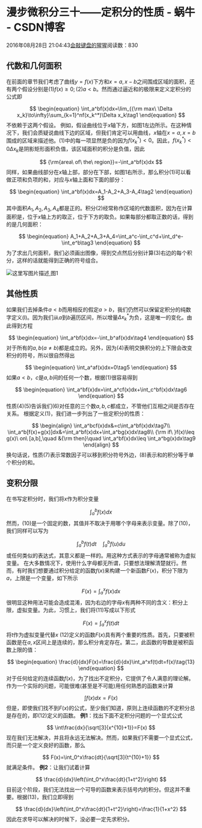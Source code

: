 
# 漫步微积分三十——定积分的性质 - 蜗牛 - CSDN博客


2016年08月28日 21:04:43[会敲键盘的猩猩](https://me.csdn.net/u010182633)阅读数：830


## 代数和几何面积
在前面的章节我们考虑了曲线$y=f(x)$下方和$x=a,x-b$之间围成区域的面积，还有两个假设分别是$(1)f(x)\geq 0;(2)a<b$。然而通过逼近和的极限来定义定积分的公式即

$$
\begin{equation}
\int_a^bf(x)dx=\lim_{{\rm max\ \Delta x_k}\to\infty}\sum_{k=1}^nf(x_k^*)\Delta x_k\tag1
\end{equation}
$$
不依赖于这两个假设。
例如，假设曲线位于$x$轴下方，如图1左边所示。在这种情况下，我们会质疑说曲线下边的区域，但我们肯定可以用曲线，$x$轴在$x=a,x=b$围成的区域来描述他。(1)中的每一项显然是负的因为$f(x_k^*)<0$。因此，$f(x_k^*)<0\Delta x_k$是阴影矩形面积负值，该区域面积的积分是负值，因此

$$
{\rm{area\ of\ the\ region}}=-\int_a^bf(x)dx
$$
同样，如果曲线部分在$x$轴上部，部分在下部，如图1右所示，那么积分(1)可以看做正项和负项的和，对应与$x$轴上面和下面的部分：

$$
\begin{equation}
\int_a^bf(x)dx=A_1-A_2+A_3-A_4\tag2
\end{equation}
$$
其中面积$A_1,A_2,A_3,A_4$都是正的。积分(2)经常称作区域的代数面积，因为在计算面积是，位于$x$轴上方的取正，位于下方的取负。如果每部分都取正数的话，得到的是几何面积：

$$
\begin{equation}
A_1+A_2+A_3+A_4=\int_a^c-\int_c^d+\int_d^e-\int_e^b\tag3
\end{equation}
$$
为了求出几何面积，我们必须画出图像，得到交点然后分别计算(3)右边的每个积分，这样的话就能得到正确的符号组合。

![这里写图片描述](https://img-blog.csdn.net/20160828210338502)[ ](https://img-blog.csdn.net/20160828210338502)
图1

## 其他性质
如果我们去掉条件$a<b$而用相反的假定$a>b$，我们仍然可以保留定积分的纯数字定义(l)。因为我们从$a$到$b$遍历区间，所以增量$\Delta x_k^*$为负，这是唯一的变化。由此得到方程

$$
\begin{equation}
\int_a^bf(x)dx=-\int_b^af(x)dx\tag4
\end{equation}
$$
对于所有的$a,b(a\neq b)$都是成立的。另外，因为(4)表明交换积分的上下限会改变积分的符号，所以很自然得出

$$
\begin{equation}
\int_a^af(x)dx=0\tag5
\end{equation}
$$
如果$a<b$，$c$是$a,b$间的任何一个数，根据(1)很容易得到

$$
\begin{equation}
\int_a^bf(x)dx=\int_a^cf(x)dx+\int_c^bf(x)dx\tag6
\end{equation}
$$
性质(4)(5)告诉我们(6)对任意的三个数$a,b,c$都成立，不管他们互相之间是否存在关系。
根据定义(1)，我们进一步列出了一些定积分的性质：

$$
\begin{align}
\int_a^bcf(x)dx&=c\int_a^bf(x)dx\tag7\\
\int_a^b[f(x)+g(x)]dx&=\int_a^bf(x)dx+\int_a^bg(x)dx\tag8\\
{\rm if\ }f(x)\leq g(x)\ on\ [a,b],\quad &{\rm then}\quad \int_a^bf(x)dx\leq \int_a^bg(x)dx\tag9
\end{align}
$$
换句话说，性质(7)表示常数因子可以移到积分符号外边，(8)表示和的积分等于单个积分的和。
## 变积分限
在书写定积分时，我们将$x$作为积分变量

$$
\begin{equation}
\int_a^bf(x)dx\tag{10}
\end{equation}
$$
然而，(10)是一个固定的数，其值并不取决于用哪个字母来表示变量。除了(10)，我们同样可以写为

$$
\int_a^bf(t)dt\quad \int_a^bf(u)du
$$
或任何类似的表达式，其意义都是一样的。用这种方式表示的字母通常被称为虚拟变量。
在大多数情况下，使用什么字母都无所谓，只要想法理解清楚就行。然而，有时我们想要通过积分给定的函数$f(x)$来构建一个新函数$F(x)$，积分下限为$a$，上限是一个变量，如下所示

$$
\begin{equation}
F(x)=\int_a^xf(x)dx\tag{11}
\end{equation}
$$
很明显这种用法可能会造成混淆，因为右边的字母$x$有两种不同的含义：积分上限，虚拟变量。为此，习惯上，我们将(11)写成以下形式

$$
\begin{equation}
F(x)=\int_a^xf(t)dt\tag{12}
\end{equation}
$$
将$t$作为虚拟变量代替$x$
(12)定义的函数$F(x)$具有两个重要的性质。首先，只要被积函数是在$a,x$区间上是连续的，那么积分肯定存在。第二，此函数的导数是被积函数上限的值：

$$
\begin{equation}
\frac{d}{dx}F(x)=\frac{d}{dx}\int_a^xf(t)dt=f(x)\tag{13}
\end{equation}
$$
对于任何给定的连续函数$f(x)$，为了找出不定积分，它提供了令人满意的理论解。作为一个实际的问题，可能很难(甚至是不可能)用任何熟悉的函数来计算

$$
\int f(x)dx=F(x)
$$
但是，即使我们找不到$F(x)$的公式，至少我们知道，原则上连续函数的不定积分总是存在的，即(12)定义的函数。
**例1**：找出下面不定积分问题的一个显式公式

$$
\int\frac{dx}{\sqrt[3]{x^{10}+1}}=F(x)
$$
现在我们无法解决，并且将永远无法解决。然而，如果我们不需要一个显式公式，而只是一个定义良好的函数，那么

$$
F(x)=\int_0^x\frac{dt}{\sqrt[3]{t^{10}+1}}
$$
就满足条件。
**例2**：让我们试着计算

$$
\frac{d}{dx}\left(\int_0^x\frac{dt}{1+t^2}\right)
$$
目前这个阶段，我们无法找出一个可导的函数来表示括号内的积分。但这并不重要。根据(13)，我们立即得到

$$
\frac{d}{dx}\left(\int_0^x\frac{dt}{1+t^2}\right)=\frac{1}{1+x^2}
$$
因此在求导可以解决的时候下，没必要一定先求积分。

